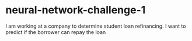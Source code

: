 # neural-network-challenge-1
I am working at a company to determine student loan refinancing. I want to predict if the borrower can repay the loan
